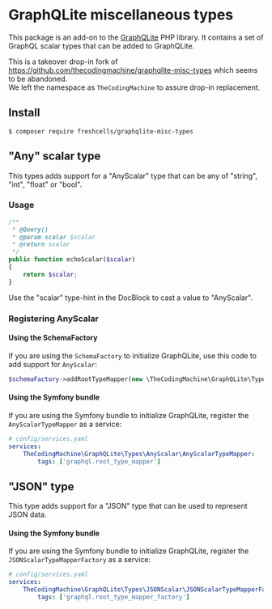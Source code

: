 # GraphQLite miscellaneous types

This package is an add-on to the [GraphQLite](http://graphqlite.thecodingmachine.io/) PHP library.
It contains a set of GraphQL scalar types that can be added to GraphQLite.

This is a takeover drop-in fork of https://github.com/thecodingmachine/graphqlite-misc-types which seems to be abandoned.  
We left the namespace as `TheCodingMachine` to assure drop-in replacement.


## Install

```console
$ composer require freshcells/graphqlite-misc-types
```

## "Any" scalar type

This types adds support for a "AnyScalar" type that can be any of "string", "int", "float" or "bool".

### Usage

```php
/**
 * @Query()
 * @param scalar $scalar
 * @return scalar
 */
public function echoScalar($scalar)
{
    return $scalar;
}
```

Use the "scalar" type-hint in the DocBlock to cast a value to "AnyScalar".

### Registering AnyScalar

#### Using the SchemaFactory

If you are using the `SchemaFactory` to initialize GraphQLite, use this code to add support for `AnyScalar`:

```php
$schemaFactory->addRootTypeMapper(new \TheCodingMachine\GraphQLite\Types\AnyScalar\AnyScalarTypeMapper());
```

#### Using the Symfony bundle

If you are using the Symfony bundle to initialize GraphQLite, register the `AnyScalarTypeMapper` as a service:

```yaml
# config/services.yaml
services:
    TheCodingMachine\GraphQLite\Types\AnyScalar\AnyScalarTypeMapper:
        tags: ['graphql.root_type_mapper']
```

## "JSON" type

This type adds support for a "JSON" type that can be used to represent JSON data.

#### Using the Symfony bundle

If you are using the Symfony bundle to initialize GraphQLite, register the `JSONScalarTypeMapperFactory` as a service:

```yaml
# config/services.yaml
services:
    TheCodingMachine\GraphQLite\Types\JSONScalar\JSONScalarTypeMapperFactory:
        tags: ['graphql.root_type_mapper_factory']
```
